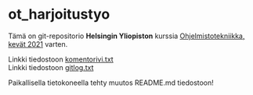 # ot_harjoitustyo

Tämä on git-repositorio **Helsingin Yliopiston** kurssia [Ohjelmistotekniikka, kevät 2021](https://ohjelmistotekniikka-hy.github.io/) varten.

Linkki tiedostoon [komentorivi.txt](./laskarit/viikko1/komentorivi.txt)  
Linkki tiedostoon [gitlog.txt](./laskarit/viikko1/gitlog.txt)

Paikallisella tietokoneella tehty muutos README.md tiedostoon!